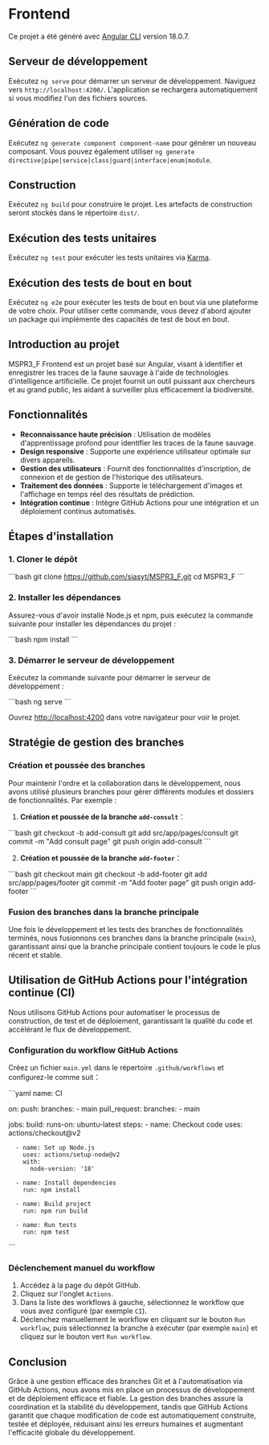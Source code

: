 # Frontend

Ce projet a été généré avec [Angular CLI](https://github.com/angular/angular-cli) version 18.0.7.

## Serveur de développement

Exécutez `ng serve` pour démarrer un serveur de développement. Naviguez vers `http://localhost:4200/`. L'application se rechargera automatiquement si vous modifiez l'un des fichiers sources.

## Génération de code

Exécutez `ng generate component component-name` pour générer un nouveau composant. Vous pouvez également utiliser `ng generate directive|pipe|service|class|guard|interface|enum|module`.

## Construction

Exécutez `ng build` pour construire le projet. Les artefacts de construction seront stockés dans le répertoire `dist/`.

## Exécution des tests unitaires

Exécutez `ng test` pour exécuter les tests unitaires via [Karma](https://karma-runner.github.io).

## Exécution des tests de bout en bout

Exécutez `ng e2e` pour exécuter les tests de bout en bout via une plateforme de votre choix. Pour utiliser cette commande, vous devez d'abord ajouter un package qui implémente des capacités de test de bout en bout.

## Introduction au projet

MSPR3_F Frontend est un projet basé sur Angular, visant à identifier et enregistrer les traces de la faune sauvage à l'aide de technologies d'intelligence artificielle. Ce projet fournit un outil puissant aux chercheurs et au grand public, les aidant à surveiller plus efficacement la biodiversité.

## Fonctionnalités

- **Reconnaissance haute précision** : Utilisation de modèles d'apprentissage profond pour identifier les traces de la faune sauvage.
- **Design responsive** : Supporte une expérience utilisateur optimale sur divers appareils.
- **Gestion des utilisateurs** : Fournit des fonctionnalités d'inscription, de connexion et de gestion de l'historique des utilisateurs.
- **Traitement des données** : Supporte le téléchargement d'images et l'affichage en temps réel des résultats de prédiction.
- **Intégration continue** : Intègre GitHub Actions pour une intégration et un déploiement continus automatisés.

## Étapes d'installation

### 1. Cloner le dépôt

\```bash
git clone https://github.com/siasyt/MSPR3_F.git
cd MSPR3_F
\```

### 2. Installer les dépendances

Assurez-vous d'avoir installé Node.js et npm, puis exécutez la commande suivante pour installer les dépendances du projet :

\```bash
npm install
\```

### 3. Démarrer le serveur de développement

Exécutez la commande suivante pour démarrer le serveur de développement :

\```bash
ng serve
\```

Ouvrez [http://localhost:4200](http://localhost:4200) dans votre navigateur pour voir le projet.

## Stratégie de gestion des branches

### Création et poussée des branches

Pour maintenir l'ordre et la collaboration dans le développement, nous avons utilisé plusieurs branches pour gérer différents modules et dossiers de fonctionnalités. Par exemple :

1. **Création et poussée de la branche `add-consult`**：

\```bash
git checkout -b add-consult
git add src/app/pages/consult
git commit -m "Add consult page"
git push origin add-consult
\```

2. **Création et poussée de la branche `add-footer`**：

\```bash
git checkout main
git checkout -b add-footer
git add src/app/pages/footer
git commit -m "Add footer page"
git push origin add-footer
\```

### Fusion des branches dans la branche principale

Une fois le développement et les tests des branches de fonctionnalités terminés, nous fusionnons ces branches dans la branche principale (`main`), garantissant ainsi que la branche principale contient toujours le code le plus récent et stable.

## Utilisation de GitHub Actions pour l'intégration continue (CI)

Nous utilisons GitHub Actions pour automatiser le processus de construction, de test et de déploiement, garantissant la qualité du code et accélérant le flux de développement.

### Configuration du workflow GitHub Actions

Créez un fichier `main.yml` dans le répertoire `.github/workflows` et configurez-le comme suit：

\```yaml
name: CI

on:
  push:
    branches:
      - main
  pull_request:
    branches:
      - main

jobs:
  build:
    runs-on: ubuntu-latest
    steps:
      - name: Checkout code
        uses: actions/checkout@v2

      - name: Set up Node.js
        uses: actions/setup-node@v2
        with:
          node-version: '18'

      - name: Install dependencies
        run: npm install

      - name: Build project
        run: npm run build

      - name: Run tests
        run: npm test
\```

### Déclenchement manuel du workflow

1. Accédez à la page du dépôt GitHub.
2. Cliquez sur l'onglet `Actions`.
3. Dans la liste des workflows à gauche, sélectionnez le workflow que vous avez configuré (par exemple `CI`).
4. Déclenchez manuellement le workflow en cliquant sur le bouton `Run workflow`, puis sélectionnez la branche à exécuter (par exemple `main`) et cliquez sur le bouton vert `Run workflow`.

## Conclusion

Grâce à une gestion efficace des branches Git et à l'automatisation via GitHub Actions, nous avons mis en place un processus de développement et de déploiement efficace et fiable. La gestion des branches assure la coordination et la stabilité du développement, tandis que GitHub Actions garantit que chaque modification de code est automatiquement construite, testée et déployée, réduisant ainsi les erreurs humaines et augmentant l'efficacité globale du développement.

